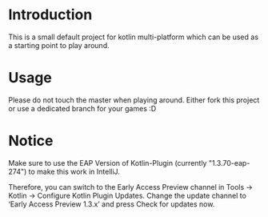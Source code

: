 # Introduction
This is a small default project for kotlin multi-platform which can be used as a starting point
to play around.

# Usage
Please do not touch the master when playing around. Either fork this project or use a dedicated branch for your games :D

# Notice
Make sure to use the EAP Version of Kotlin-Plugin (currently "1.3.70-eap-274") to make this work in IntelliJ.

Therefore, you can switch to the Early Access Preview channel in
Tools → Kotlin → Configure Kotlin Plugin Updates. 
Change the update channel to ‘Early Access Preview 1.3.x’ and press Check for updates now.
